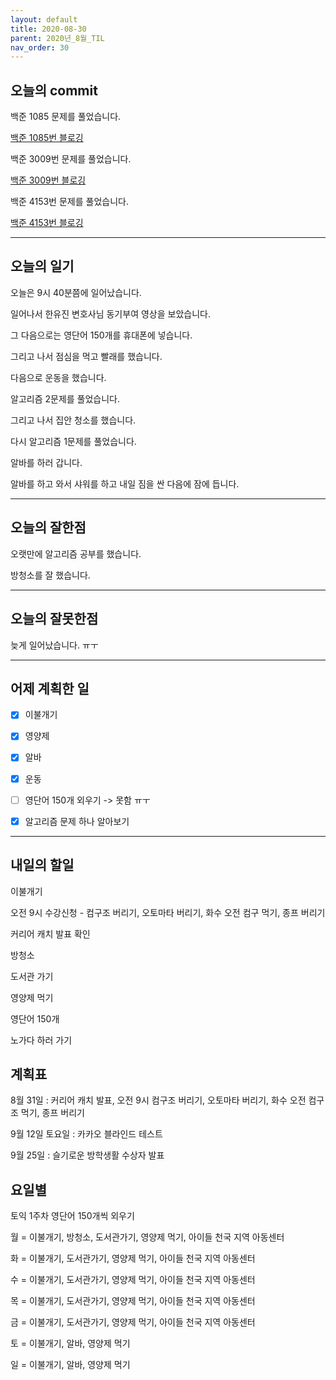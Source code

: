 ```yaml
---
layout: default
title: 2020-08-30
parent: 2020년_8월_TIL
nav_order: 30
---
```


## 오늘의 commit

백준 1085 문제를 풀었습니다.

[백준 1085번 블로깅](https://c0dewave.github.io/docs/6-Algorithm/005-baek1085/)

백준 3009번 문제를 풀었습니다.

[백준 3009번 블로깅](https://c0dewave.github.io/docs/6-Algorithm/006-baek3009/)

백준 4153번 문제를 풀었습니다.

[백준 4153번 블로깅](https://c0dewave.github.io/docs/6-Algorithm/007-baek4153/)

---

## 오늘의 일기

오늘은 9시 40분쯤에 일어났습니다.

일어나서 한유진 변호사님 동기부여 영상을 보았습니다.

그 다음으로는 영단어 150개를 휴대폰에 넣습니다.

그리고 나서 점심을 먹고 빨래를 했습니다.

다음으로 운동을 했습니다.

알고리즘 2문제를 풀었습니다.

그리고 나서 집안 청소를 했습니다.

다시 알고리즘 1문제를 풀었습니다.

알바를 하러 갑니다.

알바를 하고 와서 샤워를 하고 내일 짐을 싼 다음에 잠에 듭니다.

---

## 오늘의 잘한점

오랫만에 알고리즘 공부를 했습니다.

방청소를 잘 했습니다.

---

## 오늘의 잘못한점

늦게 일어났습니다. ㅠㅜ

---

## 어제 계획한 일

- [X] 이불개기

- [X] 영양제

- [X] 알바

- [X] 운동

- [ ] 영단어 150개 외우기 -> 못함 ㅠㅜ

- [X] 알고리즘 문제 하나 알아보기

--- 

## 내일의 할일

이불개기

오전 9시 수강신청 - 컴구조 버리기, 오토마타 버리기, 화수 오전 컴구 먹기, 종프 버리기

커리어 캐치 발표 확인

방청소

도서관 가기

영양제 먹기

영단어 150개

노가다 하러 가기

## 계획표

8월 31일 : 커리어 캐치 발표, 오전 9시 컴구조 버리기, 오토마타 버리기, 화수 오전 컴구조 먹기, 종프 버리기

9월 12일 토요일 : 카카오 블라인드 테스트

9월 25일 : 슬기로운 방학생활 수상자 발표

## 요일별

토익 1주차 영단어 150개씩 외우기

월 = 이불개기, 방청소, 도서관가기, 영양제 먹기, 아이들 천국 지역 아동센터

화 = 이불개기, 도서관가기, 영양제 먹기, 아이들 천국 지역 아동센터

수 = 이불개기, 도서관가기, 영양제 먹기, 아이들 천국 지역 아동센터

목 = 이불개기, 도서관가기, 영양제 먹기, 아이들 천국 지역 아동센터

금 = 이불개기, 도서관가기, 영양제 먹기, 아이들 천국 지역 아동센터

토 = 이불개기, 알바, 영양제 먹기

일 = 이불개기, 알바, 영양제 먹기